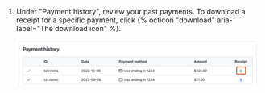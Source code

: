 1. Under "Payment history", review your past payments. To download a receipt for a specific payment, click {% octicon "download" aria-label="The download icon" %}.

    ![Screenshot of the "Payment history" section on the billing page. A download icon is highlighted with an orange outline.](/assets/images/help/settings/settings-download-receipt.png)
